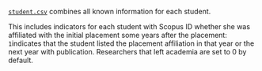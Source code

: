 [`student.csv`](student.csv) combines all known information for each student.

This includes indicators for each student with Scopus ID whether she was affiliated with the initial placement some years after the placement: `1`indicates that the student listed the placement affiliation in that year or the next year with publication.  Researchers that left academia are set to 0 by default.
